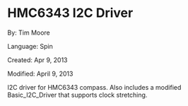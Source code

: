 # HMC6343 I2C Driver

By: Tim Moore

Language: Spin

Created: Apr 9, 2013

Modified: April 9, 2013

I2C driver for HMC6343 compass. Also includes a modified Basic\_I2C\_Driver that supports clock stretching.
